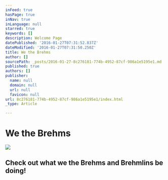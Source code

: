 ```yaml
---
inFeed: true
hasPage: true
inNav: true
inLanguage: null
starred: true
keywords: []
description: Welcome Page
datePublished: '2016-01-27T07:31:52.837Z'
dateModified: '2016-01-27T07:31:50.250Z'
title: We the Brehms
author: []
sourcePath: _posts/2016-01-27-8c276181-774b-4952-87cf-986a1e5195e1.md
published: true
authors: []
publisher:
  name: null
  domain: null
  url: null
  favicon: null
url: 8c276181-774b-4952-87cf-986a1e5195e1/index.html
_type: Article

---
```

# We the Brehms
![](https://the-grid-user-content.s3-us-west-2.amazonaws.com/b7558c6e-5e7a-4768-b18e-8390907f5924.jpg)

## Check out what we the Brehms and Brehmlins be doing!